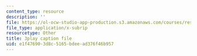 ```yaml
---
content_type: resource
description: ''
file: https://ol-ocw-studio-app-production.s3.amazonaws.com/courses/res-10-s95-physics-of-covid-19-transmission-fall-2020/e1f476903d8c5165bdeead376f46b957_P9hTSTZAxqs.vtt
file_type: application/x-subrip
resourcetype: Other
title: 3play caption file
uid: e1f47690-3d8c-5165-bdee-ad376f46b957
---
```


